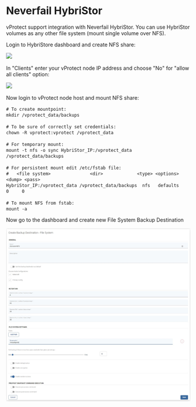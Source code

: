 # Neverfail HybriStor

vProtect support integration with Neverfail HybriStor. You can use HybriStor volumes as any other file system \(mount single volume over NFS\).

Login to HybriStore dashboard and create NFS share:

![](../../../.gitbook/assets/deduplication-appliances-hybristor-nfs-share.jpg)

In "Clients" enter your vProtect node IP address and choose "No" for "allow all clients" option:

![](../../../.gitbook/assets/deduplication-appliances-hybristor-nfs-share-2.jpg)

Now login to vProtect node host and mount NFS share:

```text
# To create mountpoint:
mkdir /vprotect_data/backups

# To be sure of correctly set credentials:
chown -R vprotect:vprotect /vprotect_data

# For temporary mount:
mount -t nfs -o sync HybriStor_IP:/vprotect_data /vprotect_data/backups

# For persistent mount edit /etc/fstab file:
#   <file system>               <dir>             <type> <options> <dump> <pass>
HybriStor_IP:/vprotect_data /vprotect_data/backups  nfs   defaults    0     0

# To mount NFS from fstab:
mount -a
```

Now go to the dashboard and create new File System Backup Destination

![](../../../.gitbook/assets/backup-destinations-file-system-nfs-mount%20%282%29%20%282%29%20%282%29%20%282%29%20%282%29%20%282%29.jpg)

